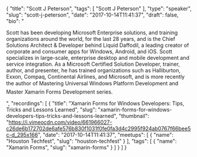 {
  "title": "Scott J Peterson",
  "tags": [
    "Scott J Peterson"
  ],
  "type": "speaker",
  "slug": "scott-j-peterson",
  "date": "2017-10-14T11:41:37",
  "draft": false,
  "bio": "<p>Scott has been developing Microsoft Enterprise solutions, and training organizations around the world, for the last 28 years, and is the Chief Solutions Architect & Developer behind Liquid Daffodil, a leading creator of corporate and consumer apps for Windows, Android, and iOS. Scott specializes in large-scale, enterprise desktop and mobile development and service integration. As a Microsoft Certified Solution Developer, trainer, author, and presenter, he has trained organizations such as Halliburton, Exxon, Compaq, Continental Airlines, and Microsoft, and is more recently the author of Mastering Universal Windows Platform Development and Master Xamarin Forms Development series.</p>",
  "recordings": [
    {
      "title": "Xamarin Forms for Windows Developers: Tips, Tricks and Lessons Learned",
      "slug": "xamarin-forms-for-windows-developers-tips-tricks-and-lessons-learned",
      "thumbnail": "https://i.vimeocdn.com/video/661966027-c26de6b172702de6afe576b830f1031f0fe0fa3d4c2995f924ab0767f66bee5c-d_295x166",
      "date": "2017-10-14T11:41:37",
      "meetups": [
        {
          "name": "Houston Techfest",
          "slug": "houston-techfest"
        }
      ],
      "tags": [
        {
          "name": "Xamarin Forms",
          "slug": "xamarin-forms"
        }
      ]
    }
  ]
}
